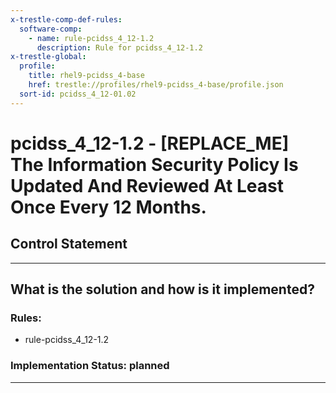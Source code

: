 ```yaml
---
x-trestle-comp-def-rules:
  software-comp:
    - name: rule-pcidss_4_12-1.2
      description: Rule for pcidss_4_12-1.2
x-trestle-global:
  profile:
    title: rhel9-pcidss_4-base
    href: trestle://profiles/rhel9-pcidss_4-base/profile.json
  sort-id: pcidss_4_12-01.02
---
```


# pcidss_4_12-1.2 - \[REPLACE_ME\] The Information Security Policy Is Updated And Reviewed At Least Once Every 12 Months.

## Control Statement

______________________________________________________________________

## What is the solution and how is it implemented?

<!-- For implementation status enter one of: implemented, partial, planned, alternative, not-applicable -->

<!-- Note that the list of rules under ### Rules: is read-only and changes will not be captured after assembly to JSON -->

<!-- Add control implementation description here for control: pcidss_4_12-1.2 -->

### Rules:

  - rule-pcidss_4_12-1.2

### Implementation Status: planned

______________________________________________________________________
